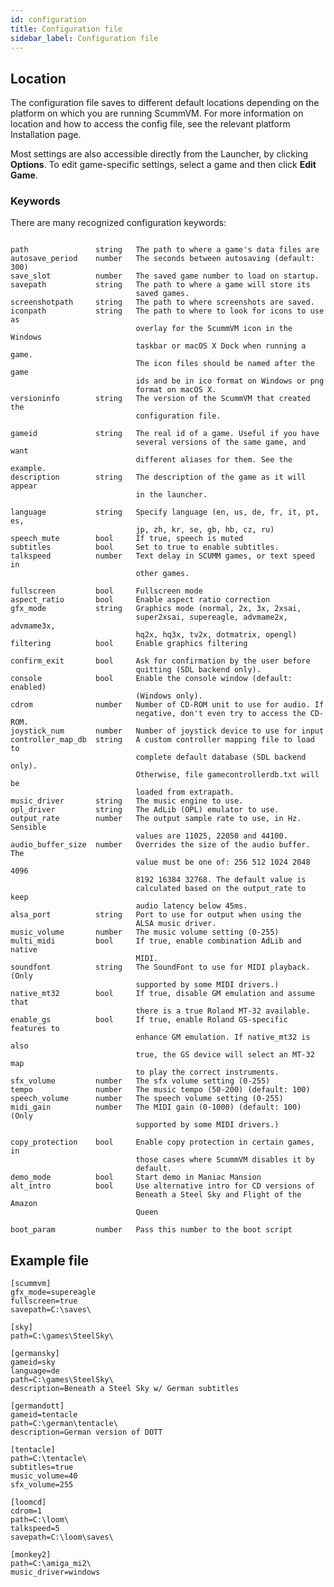 ```yaml
---
id: configuration
title: Configuration file
sidebar_label: Configuration file
---
```

## Location

The configuration file saves to different default locations depending on the platform on which you are running ScummVM. For more information on location and how to access the config file, see the relevant platform Installation page. 

Most settings are also accessible directly from the Launcher, by clicking **Options**. To edit game-specific settings, select a game and then click **Edit Game**.

### Keywords
There are many recognized configuration keywords:
````

path               string   The path to where a game's data files are
autosave_period    number   The seconds between autosaving (default: 300)
save_slot          number   The saved game number to load on startup.
savepath           string   The path to where a game will store its
                            saved games.
screenshotpath     string   The path to where screenshots are saved.
iconpath           string   The path to where to look for icons to use as
                            overlay for the ScummVM icon in the Windows
                            taskbar or macOS X Dock when running a game.
                            The icon files should be named after the game
                            ids and be in ico format on Windows or png
                            format on macOS X.
versioninfo        string   The version of the ScummVM that created the
                            configuration file.

gameid             string   The real id of a game. Useful if you have
                            several versions of the same game, and want
                            different aliases for them. See the example.
description        string   The description of the game as it will appear
                            in the launcher.

language           string   Specify language (en, us, de, fr, it, pt, es,
                            jp, zh, kr, se, gb, hb, cz, ru)
speech_mute        bool     If true, speech is muted
subtitles          bool     Set to true to enable subtitles.
talkspeed          number   Text delay in SCUMM games, or text speed in
                            other games.

fullscreen         bool     Fullscreen mode
aspect_ratio       bool     Enable aspect ratio correction
gfx_mode           string   Graphics mode (normal, 2x, 3x, 2xsai,
                            super2xsai, supereagle, advmame2x, advmame3x,
                            hq2x, hq3x, tv2x, dotmatrix, opengl)
filtering          bool     Enable graphics filtering

confirm_exit       bool     Ask for confirmation by the user before
                            quitting (SDL backend only).
console            bool     Enable the console window (default: enabled)
                            (Windows only).
cdrom              number   Number of CD-ROM unit to use for audio. If
                            negative, don't even try to access the CD-ROM.
joystick_num       number   Number of joystick device to use for input
controller_map_db  string   A custom controller mapping file to load to
                            complete default database (SDL backend only).
                            Otherwise, file gamecontrollerdb.txt will be
                            loaded from extrapath.
music_driver       string   The music engine to use.
opl_driver         string   The AdLib (OPL) emulator to use.
output_rate        number   The output sample rate to use, in Hz. Sensible
                            values are 11025, 22050 and 44100.
audio_buffer_size  number   Overrides the size of the audio buffer. The
                            value must be one of: 256 512 1024 2048 4096
                            8192 16384 32768. The default value is
                            calculated based on the output_rate to keep
                            audio latency below 45ms.
alsa_port          string   Port to use for output when using the
                            ALSA music driver.
music_volume       number   The music volume setting (0-255)
multi_midi         bool     If true, enable combination AdLib and native
                            MIDI.
soundfont          string   The SoundFont to use for MIDI playback. (Only
                            supported by some MIDI drivers.)
native_mt32        bool     If true, disable GM emulation and assume that
                            there is a true Roland MT-32 available.
enable_gs          bool     If true, enable Roland GS-specific features to
                            enhance GM emulation. If native_mt32 is also
                            true, the GS device will select an MT-32 map
                            to play the correct instruments.
sfx_volume         number   The sfx volume setting (0-255)
tempo              number   The music tempo (50-200) (default: 100)
speech_volume      number   The speech volume setting (0-255)
midi_gain          number   The MIDI gain (0-1000) (default: 100) (Only
                            supported by some MIDI drivers.)

copy_protection    bool     Enable copy protection in certain games, in
                            those cases where ScummVM disables it by
                            default.
demo_mode          bool     Start demo in Maniac Mansion
alt_intro          bool     Use alternative intro for CD versions of
                            Beneath a Steel Sky and Flight of the Amazon
                            Queen

boot_param         number   Pass this number to the boot script
````


## Example file

    [scummvm]
    gfx_mode=supereagle
    fullscreen=true
    savepath=C:\saves\

    [sky]
    path=C:\games\SteelSky\

    [germansky]
    gameid=sky
    language=de
    path=C:\games\SteelSky\
    description=Beneath a Steel Sky w/ German subtitles

    [germandott]
    gameid=tentacle
    path=C:\german\tentacle\
    description=German version of DOTT

    [tentacle]
    path=C:\tentacle\
    subtitles=true
    music_volume=40
    sfx_volume=255

    [loomcd]
    cdrom=1
    path=C:\loom\
    talkspeed=5
    savepath=C:\loom\saves\

    [monkey2]
    path=C:\amiga_mi2\
    music_driver=windows